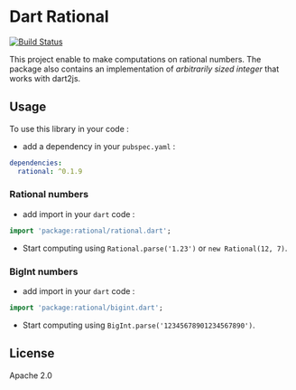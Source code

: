 # Dart Rational

[![Build Status](https://travis-ci.org/a14n/dart-rational.svg?branch=master)](https://travis-ci.org/a14n/dart-rational)

This project enable to make computations on rational numbers.
The package also contains an implementation of _arbitrarily sized integer_ that works with dart2js.

## Usage
To use this library in your code :
* add a dependency in your `pubspec.yaml` :

```yaml
dependencies:
  rational: ^0.1.9
```

### Rational numbers

* add import in your `dart` code :

```dart
import 'package:rational/rational.dart';
```

* Start computing using `Rational.parse('1.23')` or `new Rational(12, 7)`.

### BigInt numbers

* add import in your `dart` code :

```dart
import 'package:rational/bigint.dart';
```

* Start computing using `BigInt.parse('12345678901234567890')`.

## License
Apache 2.0
